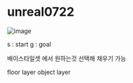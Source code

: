 # unreal0722

![image](https://user-images.githubusercontent.com/80494367/126576706-6cbd9031-2cdd-4ebb-b4e7-3ffe3417a13e.png)

s : start
g : goal

배이스타일셋 에서 원하는것 선택해 채우기 가능

floor layer
object layer

